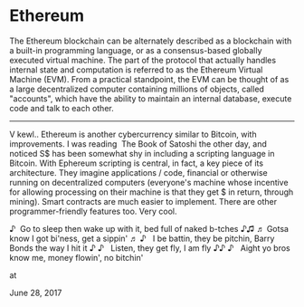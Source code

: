 # Ethereum
The Ethereum blockchain can be alternately described as a blockchain with a built-in programming language, or as a consensus-based globally executed virtual machine. The part of the protocol that actually handles internal state and computation is referred to as the Ethereum Virtual Machine (EVM). From a practical standpoint, the EVM can be thought of as a large decentralized computer containing millions of objects, called "accounts", which have the ability to maintain an internal database, execute code and talk to each other.

---

V kewl.. Ethereum is another cybercurrency similar to Bitcoin, with improvements. I was reading  The Book of Satoshi the other day, and noticed S$ has been somewhat shy in including a scripting language in Bitcoin. With Ephereum scripting is central, in fact, a key piece of its architecture. They imagine applications / code, financial or otherwise running on decentralized computers (everyone's machine whose incentive for allowing processing on their machine is that they get $ in return, through mining). Smart contracts are much easier to implement. There are other programmer-friendly features too. Very cool.

♪  Go to sleep then wake up with it, bed full of naked b-tches ♪♫
♬ Gotsa know I got bi'ness, get a sippin' ♬
♪   I be battin, they be pitchin, Barry Bonds the way I hit it ♪
♪   Listen, they get fly, I am fly ♪♪
♪   Aight yo bros know me, money flowin', no bitchin'







at

June 28, 2017















